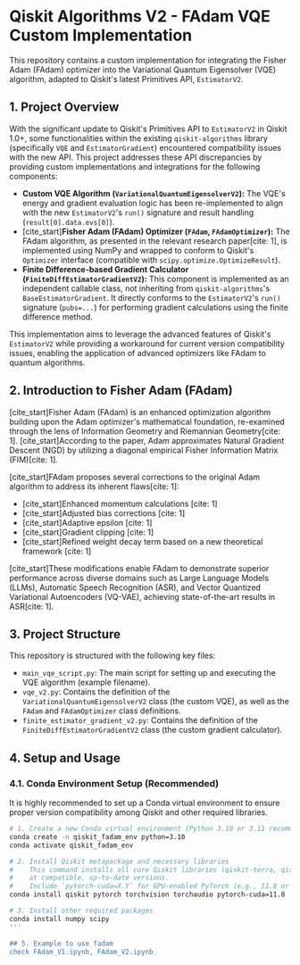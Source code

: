 # Qiskit Algorithms V2 - FAdam VQE Custom Implementation

This repository contains a custom implementation for integrating the Fisher Adam (FAdam) optimizer into the Variational Quantum Eigensolver (VQE) algorithm, adapted to Qiskit's latest Primitives API, `EstimatorV2`.

## 1. Project Overview

With the significant update to Qiskit's Primitives API to `EstimatorV2` in Qiskit 1.0+, some functionalities within the existing `qiskit-algorithms` library (specifically `VQE` and `EstimatorGradient`) encountered compatibility issues with the new API. This project addresses these API discrepancies by providing custom implementations and integrations for the following components:

* **Custom VQE Algorithm (`VariationalQuantumEigensolverV2`):** The VQE's energy and gradient evaluation logic has been re-implemented to align with the new `EstimatorV2`'s `run()` signature and result handling (`result[0].data.evs[0]`).
* [cite_start]**Fisher Adam (FAdam) Optimizer (`FAdam`, `FAdamOptimizer`):** The FAdam algorithm, as presented in the relevant research paper[cite: 1], is implemented using NumPy and wrapped to conform to Qiskit's `Optimizer` interface (compatible with `scipy.optimize.OptimizeResult`).
* **Finite Difference-based Gradient Calculator (`FiniteDiffEstimatorGradientV2`):** This component is implemented as an independent callable class, not inheriting from `qiskit-algorithms`'s `BaseEstimatorGradient`. It directly conforms to the `EstimatorV2`'s `run()` signature (`pubs=...`) for performing gradient calculations using the finite difference method.

This implementation aims to leverage the advanced features of Qiskit's `EstimatorV2` while providing a workaround for current version compatibility issues, enabling the application of advanced optimizers like FAdam to quantum algorithms.

## 2. Introduction to Fisher Adam (FAdam)

[cite_start]Fisher Adam (FAdam) is an enhanced optimization algorithm building upon the Adam optimizer's mathematical foundation, re-examined through the lens of Information Geometry and Riemannian Geometry[cite: 1]. [cite_start]According to the paper, Adam approximates Natural Gradient Descent (NGD) by utilizing a diagonal empirical Fisher Information Matrix (FIM)[cite: 1].

[cite_start]FAdam proposes several corrections to the original Adam algorithm to address its inherent flaws[cite: 1]:

* [cite_start]Enhanced momentum calculations [cite: 1]
* [cite_start]Adjusted bias corrections [cite: 1]
* [cite_start]Adaptive epsilon [cite: 1]
* [cite_start]Gradient clipping [cite: 1]
* [cite_start]Refined weight decay term based on a new theoretical framework [cite: 1]

[cite_start]These modifications enable FAdam to demonstrate superior performance across diverse domains such as Large Language Models (LLMs), Automatic Speech Recognition (ASR), and Vector Quantized Variational Autoencoders (VQ-VAE), achieving state-of-the-art results in ASR[cite: 1].

## 3. Project Structure

This repository is structured with the following key files:

* `main_vqe_script.py`: The main script for setting up and executing the VQE algorithm (example filename).
* `vqe_v2.py`: Contains the definition of the `VariationalQuantumEigensolverV2` class (the custom VQE), as well as the `FAdam` and `FAdamOptimizer` class definitions.
* `finite_estimator_gradient_v2.py`: Contains the definition of the `FiniteDiffEstimatorGradientV2` class (the custom gradient calculator).

## 4. Setup and Usage

### 4.1. Conda Environment Setup (Recommended)

It is highly recommended to set up a Conda virtual environment to ensure proper version compatibility among Qiskit and other required libraries.

```bash
# 1. Create a new Conda virtual environment (Python 3.10 or 3.11 recommended)
conda create -n qiskit_fadam_env python=3.10
conda activate qiskit_fadam_env

# 2. Install Qiskit metapackage and necessary libraries
#    This command installs all core Qiskit libraries (qiskit-terra, qiskit-algorithms, qiskit-aer, etc.)
#    at compatible, up-to-date versions.
#    Include `pytorch-cuda=X.Y` for GPU-enabled PyTorch (e.g., 11.8 or 12.1 for CUDA version).
conda install qiskit pytorch torchvision torchaudio pytorch-cuda=11.8 -c pytorch -c nvidia -c conda-forge

# 3. Install other required packages
conda install numpy scipy
'''

## 5. Example to use fadam
check FAdam_V1.ipynb, FAdam_V2.ipynb

